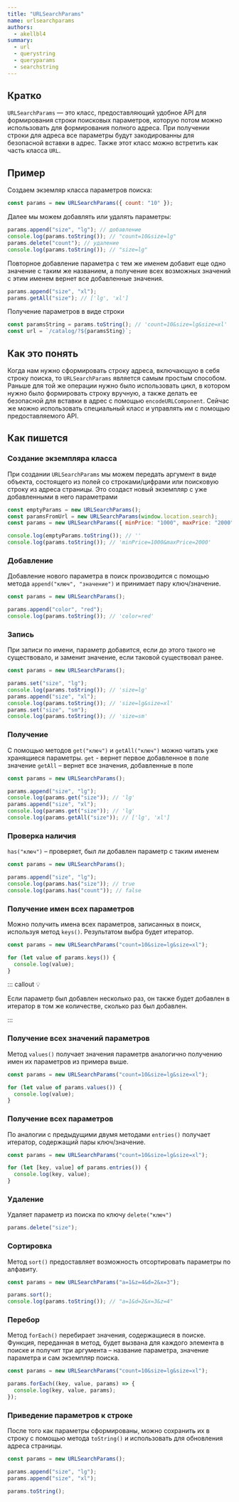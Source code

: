 ```yaml
---
title: "URLSearchParams"
name: urlsearchparams
authors:
  - akellbl4
summary:
  - url
  - querystring
  - queryparams
  - searchstring
---
```


## Кратко

`URLSearchParams` — это класс, предоставляющий удобное API для формирования строки поисковых параметров, которую потом можно использовать для формирования полного адреса. При получении строки для адреса все параметры будут закодированны для безопасной вставки в адрес. Также этот класс можно встретить как часть класса `URL`.

## Пример

Создаем экземляр класса параметров поиска:

```js
const params = new URLSearchParams({ count: "10" });
```

Далее мы можем добавлять или удалять параметры:

```js
params.append("size", "lg"); // добавление
console.log(params.toString()); // "count=10&size=lg"
params.delete("count"); // удаление
console.log(params.toString()); // "size=lg"
```

Повторное добавление параметра с тем же именем добавит еще одно значение с таким же названием, а получение всех возможных значений с этим именем вернет все добавленные значения.

```js
params.append("size", "xl");
params.getAll("size"); // ['lg', 'xl']
```

Получение параметров в виде строки

```js
const paramsString = params.toString(); // 'count=10&size=lg&size=xl'
const url = `/catalog/?${paramsSting}`;
```

## Как это понять

Когда нам нужно сформировать строку адреса, включающую в себя строку поиска, то `URLSearchParams` является самым простым способом. Раньше для той же операции нужно было использовать цикл, в котором нужно было формировать строку вручную, а также делать ее безопасной для вставки в адрес с помощью `encodeURLComponent`. Сейчас же можно использовать специальный класс и управлять им с помощью предоставляемого API.

## Как пишется

### Создание экземпляра класса

При создании `URLSearchParams` мы можем передать аргумент в виде объекта, состоящего из полей со строками/цифрами или поисковую строку из адреса страницы. Это создаст новый экземпляр с уже добавленными в него параметрами

```js
const emptyParams = new URLSearchParams();
const paramsFromUrl = new URLSearchParams(window.location.search);
const params = new URLSearchParams({ minPrice: "1000", maxPrice: "2000" });

console.log(emptyParams.toString()); // ''
console.log(params.toString()); // 'minPrice=1000&maxPrice=2000'
```

### Добавление

Добавление нового параметра в поиск производится с помощью метода `append("ключ", "значение")` и принимает пару ключ/значение.

```js
const params = new URLSearchParams();

params.append("color", "red");
console.log(params.toString()); // 'color=red'
```

### Запись

При записи по имени, параметр добавится, если до этого такого не существовало, и заменит значение, если таковой существовал ранее.

```js
const params = new URLSearchParams();

params.set("size", "lg");
console.log(params.toString()); // 'size=lg'
params.append("size", "xl");
console.log(params.toString()); // 'size=lg&size=xl'
params.set("size", "sm");
console.log(params.toString()); // 'size=sm'
```

### Получение

С помощью методов `get("ключ")` и `getAll("ключ")` можно читать уже хранящиеся параметры.
`get` - вернет первое добавленное в поле значение
`getAll` – вернет все значения, добавленные в поле

```js
const params = new URLSearchParams();

params.append("size", "lg");
console.log(params.get("size")); // 'lg'
params.append("size", "xl");
console.log(params.get("size")); // 'lg'
console.log(params.getAll("size")); // ['lg', 'xl']
```

### Проверка наличия

`has("ключ")` – проверяет, был ли добавлен параметр с таким именем

```js
const params = new URLSearchParams();

params.append("size", "lg");
console.log(params.has("size")); // true
console.log(params.has("count")); // false
```

### Получение имен всех параметров

Можно получить имена всех параметров, записанных в поиск, используя метод `keys()`. Результатом выбра будет итератор.

```js
const params = new URLSearchParams("count=10&size=lg&size=xl");

for (let value of params.keys()) {
  console.log(value);
}
```

::: callout 💡

Если параметр был добавлен несколько раз, он также будет добавлен в итератор в том же количестве, сколько раз был добавлен.

:::

### Получение всех значений параметров

Метод `values()` получает значения параметрв аналогично получению имен их параметров из примера выше.

```js
const params = new URLSearchParams("count=10&size=lg&size=xl");

for (let value of params.values()) {
  console.log(value);
}
```

### Получение всех параметров

По аналогии с предыдущими двумя методами `entries()` получает итератор, содержащий пары ключ/значение.

```js
const params = new URLSearchParams("count=10&size=lg&size=xl");

for (let [key, value] of params.entries()) {
  console.log(key, value);
}
```

### Удаление

Удаляет параметр из поиска по ключу `delete("ключ")`

```js
params.delete("size");
```

### Сортировка

Метод `sort()` предоставляет возможность отсортировать параметры по алфавиту.

```js
const params = new URLSearchParams("a=1&z=4&d=2&x=3");

params.sort();
console.log(params.toString()); // "a=1&d=2&x=3&z=4"
```

### Перебор

Метод `forEach()` перебирает значения, содержащиеся в поиске. Функция, переданная в метод, будет вызвана для каждого элемента в поиске и получит три аргумента – название параметра, значение параметра и сам экземпляр поиска.

```js
const params = new URLSearchParams("count=10&size=lg&size=xl");

params.forEach((key, value, params) => {
  console.log(key, value, params);
});
```

### Приведение параметров к строке

После того как параметры сформированы, можно сохранить их в строку с помощью метода `toString()` и использовать для обновления адреса страницы.

```js
const params = new URLSearchParams();

params.append("size", "lg");
params.append("size", "xl");

params.toString();
```
